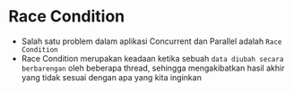 # Race Condition

- Salah satu problem dalam aplikasi Concurrent dan Parallel adalah `Race Condition`
- Race Condition merupakan keadaan ketika sebuah `data diubah secara berbarengan` oleh beberapa thread, sehingga mengakibatkan hasil akhir yang tidak sesuai dengan apa yang kita inginkan